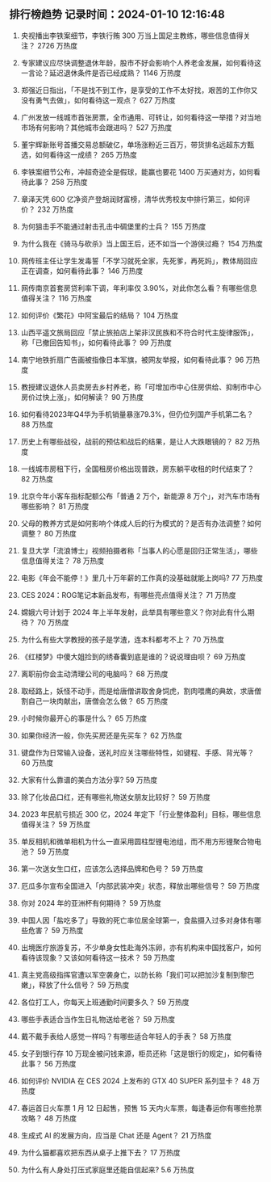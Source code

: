 
## 排行榜趋势 记录时间：2024-01-10 12:16:48
  
  1. 央视播出李铁案细节，李铁行贿 300 万当上国足主教练，哪些信息值得关注？ 2726 万热度
    
  2. 专家建议应尽快调整退休年龄，股市不好会影响个人养老金发展，如何看待这一言论？延迟退休条件是否已经成熟？ 1146 万热度
    
  3. 郑强近日指出，「不是找不到工作，是享受的工作不太好找，艰苦的工作你又没有勇气去做」，如何看待这一观点？ 627 万热度
    
  4. 广州发放一线城市首张房票，全市通用、可转让，如何看待这一举措？对当地市场有何影响？其他城市会跟进吗？ 527 万热度
    
  5. 董宇辉新账号首播交易总额破亿，单场涨粉近三百万，带货排名远超东方甄选，如何看待这一成绩？ 265 万热度
    
  6. 李铁案细节公布，冲超奇迹全是假球，能赢也要花 1400 万买通对方，如何看待此事？ 258 万热度
    
  7. 章泽天凭 600 亿净资产登胡润财富榜，清华优秀校友中排行第三，如何评价？ 232 万热度
    
  8. 为何狙击手不能通过射击孔击中碉堡里的士兵？ 155 万热度
    
  9. 为什么我在《骑马与砍杀》当上国王后，还不如当一个游侠过瘾？ 154 万热度
    
  10. 网传班主任让学生发毒誓「不学习就死全家，先死爹，再死妈」，教体局回应正在调查，如何看待此事？ 146 万热度
    
  11. 网传南京首套房贷利率下调，年利率仅 3.90%，对此你怎么看？有哪些信息值得关注？ 116 万热度
    
  12. 如何评价《繁花》中阿宝最后的结局？ 104 万热度
    
  13. 山西平遥文旅局回应「禁止旅拍店上架非汉民族和不符合时代主旋律服饰」，称「已撤回告知书」，如何看待此事？ 99 万热度
    
  14. 南宁地铁折扇广告画被指像日本军旗，被网友举报，如何看待此事？ 96 万热度
    
  15. 教授建议退休人员卖房去乡村养老，称「可增加市中心住房供给、抑制市中心房价过快上涨」，如何解读？ 90 万热度
    
  16. 如何看待2023年Q4华为手机销量暴涨79.3%，但仍位列国产手机第二名？ 88 万热度
    
  17. 历史上有哪些战役，战前的预估和战后的结果，是让人大跌眼镜的？ 82 万热度
    
  18. 一线城市房租下行，全国租房价格出现普跌，房东躺平收租的时代结束了？ 82 万热度
    
  19. 北京今年小客车指标配额公布「普通 2 万个，新能源 8 万个」，对汽车市场有哪些影响？ 81 万热度
    
  20. 父母的教养方式是如何影响个体成人后的行为模式的？是否有办法调整？如何调整？ 80 万热度
    
  21. 复旦大学「流浪博士」视频拍摄者称「当事人的心愿是回归正常生活」，哪些信息值得关注？ 78 万热度
    
  22. 电影《年会不能停！》里几十万年薪的工作真的没基础就能上岗吗? 77 万热度
    
  23. CES 2024：ROG笔记本新品发布，有哪些亮点值得关注？ 71 万热度
    
  24. 嫦娥六号计划于 2024 年上半年发射，此举具有哪些意义？你对此有什么期待？ 70 万热度
    
  25. 为什么有些大学教授的孩子是学渣，连本科都考不上？ 70 万热度
    
  26. 《红楼梦》中傻大姐捡到的绣春囊到底是谁的？说说理由呗？ 69 万热度
    
  27. 离职前你会主动清理公司的电脑吗？ 68 万热度
    
  28. 取经路上，妖怪不动手，而是给唐僧讲取舍身饲虎，割肉喂鹰的典故，求唐僧割自己一块肉献出，唐僧会怎么做？ 65 万热度
    
  29. 小时候你最开心的事是什么？ 65 万热度
    
  30. 如果你经济一般，你先买房还是先买车？ 62 万热度
    
  31. 键盘作为日常输入设备，送礼时应关注哪些特性，如键程、手感、背光等？ 60 万热度
    
  32. 大家有什么靠谱的美白方法分享? 59 万热度
    
  33. 除了化妆品口红，还有哪些礼物送女朋友比较好？ 59 万热度
    
  34. 2023 年民航亏损近 300 亿，2024 年定下「行业整体盈利」目标，哪些信息值得关注？ 59 万热度
    
  35. 单反相机和微单相机为什么一直采用圆柱型锂电池组，而不用方形锂聚合物电池？ 59 万热度
    
  36. 第一次送女生口红，应该怎么选择品牌和色号？ 59 万热度
    
  37. 厄瓜多尔宣布全国进入「内部武装冲突」状态，释放出哪些信号？ 59 万热度
    
  38. 你对 2024 年的亚洲杯有何期待？ 59 万热度
    
  39. 中国人因「盐吃多了」导致的死亡率位居全球第一，食盐摄入过多对身体有哪些危害？ 59 万热度
    
  40. 出境医疗旅游复苏，不少单身女性赴海外冻卵，亦有机构来中国找客户，如何看待该现象？又该如何看待这一技术？ 59 万热度
    
  41. 真主党高级指挥官遭以军空袭身亡，以防长称「我们可以把加沙复制到黎巴嫩」，释放了什么信号？ 59 万热度
    
  42. 各位打工人，你每天上班通勤时间要多久？ 59 万热度
    
  43. 哪些手表适合当作生日礼物送给老爸？ 59 万热度
    
  44. 戴不戴手表给人感觉一样吗？有哪些适合年轻人的手表？ 58 万热度
    
  45. 女子到银行存 10 万现金被问钱来源，柜员还称「这是银行的规定」，如何看待此事？ 56 万热度
    
  46. 如何评价 NVIDIA 在 CES 2024 上发布的 GTX 40 SUPER 系列显卡？ 48 万热度
    
  47. 春运首日火车票 1 月 12 日起售，预售 15 天内火车票，每逢春运你有哪些抢票攻略？ 48 万热度
    
  48. 生成式 AI 的发展方向，应当是 Chat 还是 Agent？ 21 万热度
    
  49. 为什么猫都喜欢把东西从桌子上推下去？ 17 万热度
    
  50. 为什么有人身处打压式家庭里还能自信起来? 5.6 万热度
    